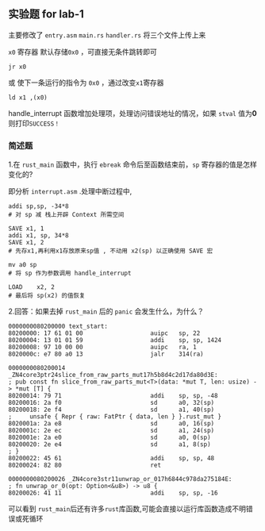
## 实验题 for lab-1

主要修改了 `entry.asm` `main.rs` `handler.rs` 将三个文件上传上来

`x0` 寄存器 默认存储`0x0` ，可直接无条件跳转即可
```assembly
jr x0
```
或 使下一条运行的指令为 `0x0` ，通过改变`x1`寄存器
```assembly
ld x1 ,(x0)
```
handle_interrupt 函数增加处理项，处理访问错误地址的情况，如果 `stval` 值为**0**则打印`SUCCESS！`

### 简述题

1.在 `rust_main` 函数中，执行 `ebreak` 命令后至函数结束前，`sp` 寄存器的值是怎样变化的?

即分析 `interrupt.asm` .处理中断过程中,

```assembly
addi sp,sp, -34*8 
# 对 sp 减 栈上开辟 Context 所需空间

SAVE x1, 1
addi x1, sp, 34*8
SAVE x1, 2
# 先存x1,再利用x1存放原来sp值 , 不动用 x2(sp) 以正确使用 SAVE 宏

mv a0 sp
# 将 sp 作为参数调用 handle_interrupt

LOAD    x2, 2
# 最后将 sp(x2) 的值恢复
```

2.回答：如果去掉 `rust_main` 后的 `panic` 会发生什么，为什么？

```assembly
0000000080200000 text_start:
80200000: 17 61 01 00                   auipc   sp, 22
80200004: 13 01 01 59                   addi    sp, sp, 1424
80200008: 97 10 00 00                   auipc   ra, 1
8020000c: e7 80 a0 13                   jalr    314(ra)

0000000080200014 _ZN4core3ptr24slice_from_raw_parts_mut17h5b8d4c2d17da80d3E:
; pub const fn slice_from_raw_parts_mut<T>(data: *mut T, len: usize) -> *mut [T] {
80200014: 79 71                         addi    sp, sp, -48
80200016: 2a f0                         sd      a0, 32(sp)
80200018: 2e f4                         sd      a1, 40(sp)
;     unsafe { Repr { raw: FatPtr { data, len } }.rust_mut }
8020001a: 2a e8                         sd      a0, 16(sp)
8020001c: 2e ec                         sd      a1, 24(sp)
8020001e: 2a e0                         sd      a0, 0(sp)
80200020: 2e e4                         sd      a1, 8(sp)
; }
80200022: 45 61                         addi    sp, sp, 48
80200024: 82 80                         ret

0000000080200026 _ZN4core3str11unwrap_or_017h6844c978da275184E:
; fn unwrap_or_0(opt: Option<&u8>) -> u8 {
80200026: 41 11                         addi    sp, sp, -16

```

可以看到 `rust_main`后还有许多`rust`库函数,可能会直接以运行库函数造成不明错误或死循环
